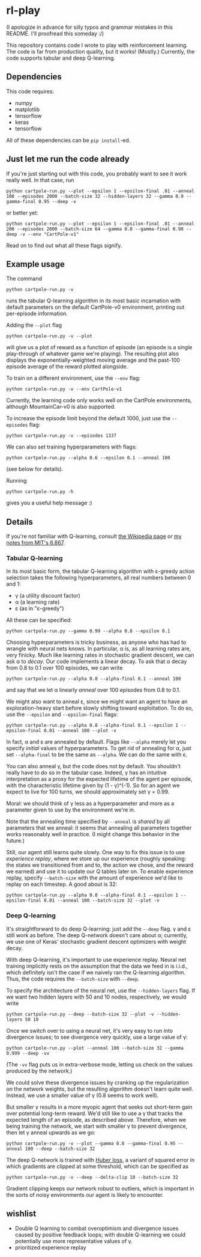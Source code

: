 # rl-play

(I apologize in advance for silly typos and grammar mistakes
in this README.
I'll proofread this someday :/)

This repository contains code I wrote to play with reinforcement learning.
The code is far from production quality, but it works! (Mostly.)
Currently, the code supports tabular and deep Q-learning.


## Dependencies

This code requires:
* numpy
* matplotlib
* tensorflow
* keras
* tensorflow

All of these dependencies can be `pip install`-ed.


## Just let me run the code already

If you're just starting out with this code,
you probably want to see it work really well.
In that case, run
```
python cartpole-run.py --plot --epsilon 1 --epsilon-final .01 --anneal 100 --episodes 2000 --batch-size 32 --hidden-layers 32 --gamma 0.9 --gamma-final 0.95 --deep -v
```
or better yet:
```
python cartpole-run.py --plot --epsilon 1 --epsilon-final .01 --anneal 200 --episodes 2000 --batch-size 64 --gamma 0.8 --gamma-final 0.98 --deep -v --env "CartPole-v1"
```
Read on to find out what all these flags signify.

## Example usage

The command
```
python cartpole-run.py -v
```
runs the tabular Q-learning algorithm
in its most basic incarnation with default parameters
on the default CartPole-v0 environment,
printing out per-episode information.

Adding the `--plot` flag
```
python cartpole-run.py -v --plot
```
will give us a plot of reward as a function of episode
(an episode is a single play-through of whatever game we're playing).
The resulting plot also displays
the exponentially-weighted moving average
and the past-100 episode average of the reward plotted alongside.

To train on a different environment,
use the `--env` flag:
```
python cartpole-run.py -v --env CartPole-v1
```
Currently, the learning code only works well on the CartPole environments,
although MountainCar-v0 is also supported.

To increase the episode limit beyond the default 1000,
just use the `--episodes` flag:
```
python cartpole-run.py -v --episodes 1337
```

We can also set training hyperparameters with flags:
```
python cartpole-run.py --alpha 0.6 --epsilon 0.1 --anneal 100
```
(see below for details).

Running
```
python cartpole-run.py -h
```
gives you a useful help message :)


## Details

If you're not familiar with Q-learning,
consult [the Wikipedia page](https://en.wikipedia.org/wiki/Q-learning)
or [my notes from MIT's 6.867](http://web.mit.edu/txz/www/links.html).

### Tabular Q-learning

In its most basic form, the tabular Q-learning algorithm
with ε-greedy action selection
takes the following hyperparameters,
all real numbers between 0 and 1:
* γ (a utility discount factor)
* α (a learning rate)
* ε (as in "ε-greedy")

All these can be specified:
```
python cartpole-run.py --gamma 0.99 --alpha 0.8 --epsilon 0.1
```

Choosing hyperparameters is tricky business,
as anyone who has had to wrangle with neural nets knows.
In particular, α is, as all learning rates are,
very finicky.
Much like learning rates in stochastic gradient descent,
we can ask α to *decay*.
Our code implements a linear decay.
To ask that α decay from 0.8 to 0.1 over 100 episodes,
we can write
```
python cartpole-run.py --alpha 0.8 --alpha-final 0.1 --anneal 100
```
and say that we let α linearly *anneal* over 100 episodes from 0.8 to 0.1.

We might also want to anneal ε,
since we might want an agent to have an exploration-heavy start
before slowly shifting toward exploitation.
To do so, use the `--epsilon` and `--epsilon-final` flags:
```
python cartpole-run.py --alpha 0.8 --alpha-final 0.1 --epsilon 1 --epsilon-final 0.01 --anneal 100 --plot -v
```

In fact, α and ε are annealed by default.
Flags like `--alpha` merely let you specify
*initial* values of hyperparameters.
To get rid of annealing for α,
just set `--alpha-final` to be the same as `--alpha`.
We can do the same with ε.

You can also anneal γ,
but the code does not by default.
You shouldn't really have to do so in the tabular case.
Indeed, γ has an intuitive interpretation
as a proxy for the expected lifetime of the agent per episode,
with the characteristic lifetime given by (1 - γ)^(-1).
So for an agent we expect to live for 100 turns,
we should approximately set γ = 0.99.

Moral: we should think of γ less as a hyperparameter
and more as a parameter given to use by the environment we're in.

Note that the annealing time specified by `--anneal`
is *shared* by all parameters that we anneal:
it seems that annealing all parameters together
works reasonably well in practice.
(I might change this behavior in the future.)

Still, our agent still learns quite slowly.
One way to fix this issue is to use *experience replay*,
where we store up our experience
(roughly speaking: the states we transitioned from and to,
the action we chose,
and the reward we earned)
and use it to update our Q tables later on.
To enable experience replay,
specify `--batch-size` with the amount of experience
we'd like to replay on each timestep.
A good about is 32:
```
python cartpole-run.py --alpha 0.8 --alpha-final 0.1 --epsilon 1 --epsilon-final 0.01 --anneal 100 --batch-size 32 --plot -v
```

### Deep Q-learning

It's straightforward to do deep Q-learning:
just add the `--deep` flag.
γ and ε still work as before.
The deep Q-network doesn't care about α;
currently, we use one of Keras' stochastic gradient descent optimizers with weight decay.

With deep Q-learning, it's important to use experience replay.
Neural net training implicitly rests on the assumption
that the data we feed in is i.i.d.,
which definitely isn't the case if we naively ran the Q-learning algorithm.
Thus, the code requires the `--batch-size` with `--deep`.

To specify the architecture of the neural net,
use the `--hidden-layers` flag.
If we want two hidden layers with 50 and 10 nodes, respectively,
we would write
```
python cartpole-run.py --deep --batch-size 32 --plot -v --hidden-layers 50 10
```

Once we switch over to using a neural net,
it's very easy to run into divergence issues;
to see divergence very quickly, use a large value of γ:
```
python cartpole-run.py --plot --anneal 100 --batch-size 32 --gamma 0.999 --deep -vv
```
(The `-vv` flag puts us in extra-verbose mode,
letting us check on the values produced by the network.)

We could solve these divergence issues
by cranking up the regularization on the network weights,
but the resulting algorithm doesn't learn quite well.
Instead, we use a smaller value of γ (0.8 seems to work well).

But smaller γ results in a more myopic agent
that seeks out short-term gain over potential long-term reward.
We'd still like to use a γ that tracks the expected length of an episode,
as described above.
Therefore, when we being training the network,
we start with smaller γ to prevent divergence,
then let γ anneal upwards as we go:
```
python cartpole-run.py -v --plot --gamma 0.8 --gamma-final 0.95 --anneal 100 --deep --batch-size 32
```

The deep Q-network is trained with [Huber loss](https://en.wikipedia.org/wiki/Huber_loss),
a variant of squared error
in which gradients are clipped at some threshold,
which can be specified as
```
python cartpole-run.py -v --deep --delta-clip 10 --batch-size 32
```
Gradient clipping keeps our network robust to outliers,
which is important in the sorts of noisy environments
our agent is likely to encounter.


## wishlist

* Double Q learning to combat overoptimism and divergence issues caused by positive feedback loops; with double Q-learning we could potentially use more representative values of γ.
* prioritized experience replay
